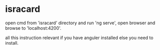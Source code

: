 # isracard
open cmd from 'isracard' directory and run 'ng serve',
open browser and browse to 'localhost:4200'.

all this instruction relevant if you have anguler installed else you need to install.
